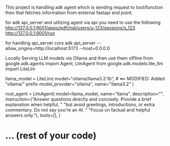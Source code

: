 This project is handling adk agent which is sending request to tool/function then that fetches information from external fastapi end point.


for adk api_server and utilizing agent via api you need to use the following
http://127.0.0.1:9001/apps/pdfchat/users/u-123/sessions/s_123
http://127.0.0.1:9001/run

for handling api_server cors
adk api_server --allow_origins=http://localhost:5173 --host=0.0.0.0


Locally Serving LLM models via Ollama and then use them offline
from google.adk.agents import Agent, LlmAgent
from google.adk.models.lite_llm import LiteLlm

llama_model = LiteLlm(
    model="ollama/llama3.2:1b",  # <== MODIFIED: Added "ollama/" prefix
    model_provider="ollama",
    name="llama3.2"
)

root_agent = LlmAgent(
    model=llama_model,
    name="llama",
    description="",
    instruction=("Answer questions directly and concisely. Provide a brief explanation when helpful, "
                 "but avoid greetings, introductions, or extra commentary. Do not say you're an AI. "
                 "Focus on factual and helpful answers only."),
    tools=[],
)

# ... (rest of your code)

